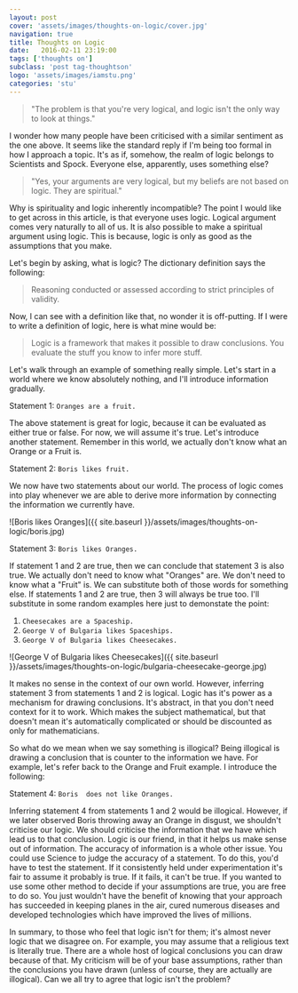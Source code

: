 ```yaml
---
layout: post
cover: 'assets/images/thoughts-on-logic/cover.jpg'
navigation: true
title: Thoughts on Logic
date:	2016-02-11 23:19:00
tags: ['thoughts on']
subclass: 'post tag-thoughtson'
logo: 'assets/images/iamstu.png'
categories: 'stu'
---
```


> "The problem is that you're very logical, and logic isn't the only way to look at things."

I wonder how many people have been criticised with a similar sentiment as the one above. It seems like the standard reply if I'm being too formal in how I approach a topic. It's as if, somehow, the realm of logic belongs to Scientists and Spock. Everyone else, apparently, uses something else?

> "Yes, your arguments are very logical, but my beliefs are not based on logic. They are spiritual."

Why is spirituality and logic inherently incompatible? The point I would like to get across in this article, is that everyone uses logic. Logical argument comes very naturally to all of us. It is also possible to make a spiritual argument using logic. This is because, logic is only as good as the assumptions that you make. 

Let's begin by asking, what is logic? The dictionary definition says the following:

> Reasoning conducted or assessed according to strict principles of validity.

Now, I can see with a definition like that, no wonder it is off-putting. If I were to write a definition of logic, here is what mine would be:

> Logic is a framework that makes it possible to draw conclusions. You evaluate the stuff you know to infer more stuff. 

Let's walk through an example of something really simple. Let's start in a world where we know absolutely nothing, and I'll introduce information gradually. 

Statement 1:
`Oranges are a fruit.`

The above statement is great for logic, because it can be evaluated as either true or false. For now, we will assume it's true. Let's introduce another statement. Remember in this world, we actually don't know what an Orange or a Fruit is.

Statement 2:
`Boris likes fruit.`

We now have two statements about our world. The process of logic comes into play whenever we are able to derive 
more information by connecting the information we currently have. 

![Boris likes Oranges]({{ site.baseurl }}/assets/images/thoughts-on-logic/boris.jpg)

Statement 3:
`Boris likes Oranges.`

If statement 1 and 2 are true, then we can conclude that statement 3 is also true. We actually don't need to know what "Oranges" are. We don't need to know what a "Fruit" is. We can substitute both of those words for something else. If statements 1 and 2 are true, then 3 will always be true too. I'll substitute in some random examples here just to demonstate the point:

1. `Cheesecakes are a Spaceship.`
2. `George V of Bulgaria likes Spaceships.`
3. `George V of Bulgaria likes Cheesecakes.`

![George V of Bulgaria likes Cheesecakes]({{ site.baseurl }}/assets/images/thoughts-on-logic/bulgaria-cheesecake-george.jpg)

It makes no sense in the context of our own world. However, inferring statement 3 from statements 1 and 2 is logical. Logic has it's power as a mechanism for drawing conclusions. It's abstract, in that you don't need context for it to work. Which makes the subject mathematical, but that doesn't mean it's automatically complicated or should be discounted as only for mathematicians.

So what do we mean when we say something is illogical? Being illogical is drawing a conclusion that is counter to the information we have. For example, let's refer back to the Orange and Fruit example. I introduce the following:

Statement 4:
`Boris  does not like Oranges.`

Inferring statement 4 from statements 1 and 2 would be illogical. However, if we later observed Boris throwing away an Orange in disgust, we shouldn't criticise our logic. We should criticise the information that we have which lead us to that conclusion. Logic is our friend, in that it helps us make sense out of information. The accuracy of information is a whole other issue. You could use Science to judge the accuracy of a statement. To do this, you'd have to test the statement. If it consistently held under experimentation it's fair to assume it probably is true. If it fails, it can't be true. If you wanted to use some other method to decide if your assumptions are true, you are free to do so. You just wouldn't have the benefit of knowing that your approach has succeeded in keeping planes in the air, cured numerous diseases and developed technologies which have improved the lives of millions. 

In summary, to those who feel that logic isn't for them; it's almost never logic that we disagree on. For example, you may assume that a religious text is literally true. There are a whole host of logical conclusions you can draw because of that. My criticism will be of your base assumptions, rather than the conclusions you have drawn (unless of course, they are actually are illogical). Can we all try to agree that logic isn't the problem?